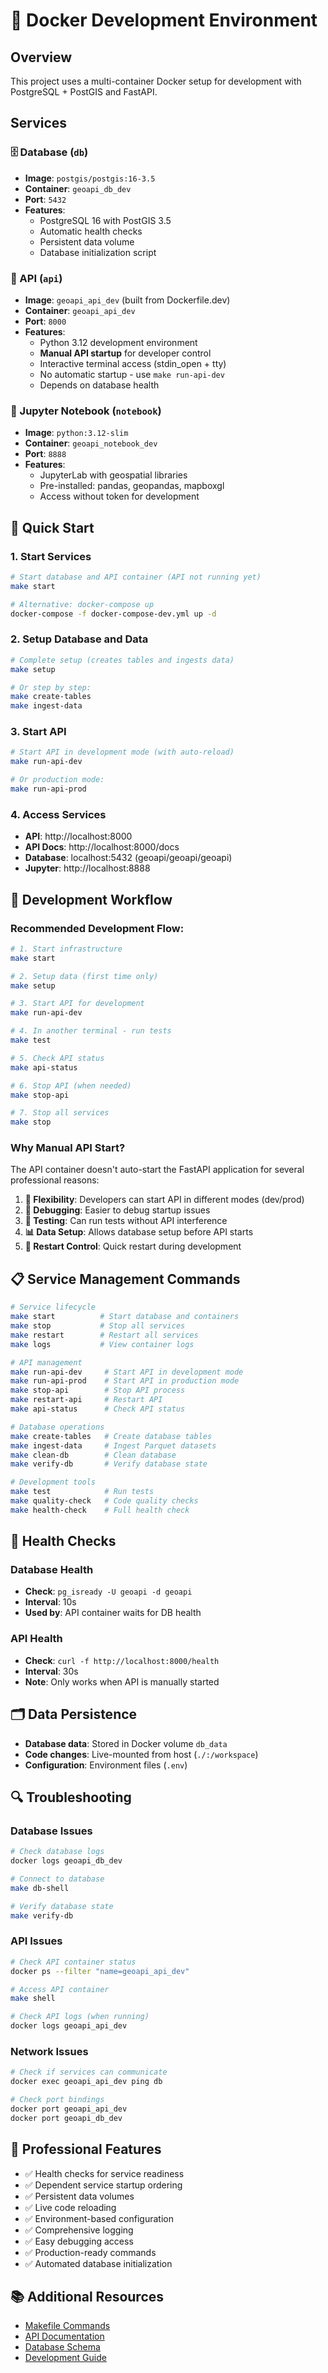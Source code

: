 # 🐳 Docker Development Environment

## Overview

This project uses a multi-container Docker setup for development with PostgreSQL + PostGIS and FastAPI.

## Services

### 🗄️ Database (`db`)
- **Image**: `postgis/postgis:16-3.5`
- **Container**: `geoapi_db_dev`
- **Port**: `5432`
- **Features**:
  - PostgreSQL 16 with PostGIS 3.5
  - Automatic health checks
  - Persistent data volume
  - Database initialization script

### 🚀 API (`api`)
- **Image**: `geoapi_api_dev` (built from Dockerfile.dev)
- **Container**: `geoapi_api_dev`
- **Port**: `8000`
- **Features**:
  - Python 3.12 development environment
  - **Manual API startup** for developer control
  - Interactive terminal access (stdin_open + tty)
  - No automatic startup - use `make run-api-dev`
  - Depends on database health

### 📓 Jupyter Notebook (`notebook`)
- **Image**: `python:3.12-slim`
- **Container**: `geoapi_notebook_dev`
- **Port**: `8888`
- **Features**:
  - JupyterLab with geospatial libraries
  - Pre-installed: pandas, geopandas, mapboxgl
  - Access without token for development

## 🚀 Quick Start

### 1. Start Services
```bash
# Start database and API container (API not running yet)
make start

# Alternative: docker-compose up
docker-compose -f docker-compose-dev.yml up -d
```

### 2. Setup Database and Data
```bash
# Complete setup (creates tables and ingests data)
make setup

# Or step by step:
make create-tables
make ingest-data
```

### 3. Start API
```bash
# Start API in development mode (with auto-reload)
make run-api-dev

# Or production mode:
make run-api-prod
```

### 4. Access Services
- **API**: http://localhost:8000
- **API Docs**: http://localhost:8000/docs
- **Database**: localhost:5432 (geoapi/geoapi/geoapi)
- **Jupyter**: http://localhost:8888

## 🔧 Development Workflow

### Recommended Development Flow:
```bash
# 1. Start infrastructure
make start

# 2. Setup data (first time only)
make setup

# 3. Start API for development
make run-api-dev

# 4. In another terminal - run tests
make test

# 5. Check API status
make api-status

# 6. Stop API (when needed)
make stop-api

# 7. Stop all services
make stop
```

### Why Manual API Start?

The API container doesn't auto-start the FastAPI application for several professional reasons:

1. **🔧 Flexibility**: Developers can start API in different modes (dev/prod)
2. **🐛 Debugging**: Easier to debug startup issues
3. **🧪 Testing**: Can run tests without API interference
4. **📊 Data Setup**: Allows database setup before API starts
5. **🔄 Restart Control**: Quick restart during development

## 📋 Service Management Commands

```bash
# Service lifecycle
make start          # Start database and containers
make stop           # Stop all services
make restart        # Restart all services
make logs           # View container logs

# API management
make run-api-dev     # Start API in development mode
make run-api-prod    # Start API in production mode
make stop-api        # Stop API process
make restart-api     # Restart API
make api-status      # Check API status

# Database operations
make create-tables   # Create database tables
make ingest-data     # Ingest Parquet datasets
make clean-db        # Clean database
make verify-db       # Verify database state

# Development tools
make test            # Run tests
make quality-check   # Code quality checks
make health-check    # Full health check
```

## 🏥 Health Checks

### Database Health
- **Check**: `pg_isready -U geoapi -d geoapi`
- **Interval**: 10s
- **Used by**: API container waits for DB health

### API Health  
- **Check**: `curl -f http://localhost:8000/health`
- **Interval**: 30s
- **Note**: Only works when API is manually started

## 🗂️ Data Persistence

- **Database data**: Stored in Docker volume `db_data`
- **Code changes**: Live-mounted from host (`./:/workspace`)
- **Configuration**: Environment files (`.env`)

## 🔍 Troubleshooting

### Database Issues
```bash
# Check database logs
docker logs geoapi_db_dev

# Connect to database
make db-shell

# Verify database state
make verify-db
```

### API Issues
```bash
# Check API container status
docker ps --filter "name=geoapi_api_dev"

# Access API container
make shell

# Check API logs (when running)
docker logs geoapi_api_dev
```

### Network Issues
```bash
# Check if services can communicate
docker exec geoapi_api_dev ping db

# Check port bindings
docker port geoapi_api_dev
docker port geoapi_db_dev
```

## 🎯 Professional Features

- ✅ Health checks for service readiness
- ✅ Dependent service startup ordering
- ✅ Persistent data volumes
- ✅ Live code reloading
- ✅ Environment-based configuration
- ✅ Comprehensive logging
- ✅ Easy debugging access
- ✅ Production-ready commands
- ✅ Automated database initialization

## 📚 Additional Resources

- [Makefile Commands](../README.md#-commands)
- [API Documentation](http://localhost:8000/docs)
- [Database Schema](../docs/database_schema.md)
- [Development Guide](../docs/development_guide.md)
